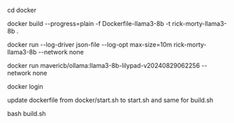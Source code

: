 cd docker

docker build --progress=plain -f Dockerfile-llama3-8b -t rick-morty-llama3-8b .

docker run --log-driver json-file --log-opt max-size=10m rick-morty-llama3-8b --network none

docker run mavericb/ollama:llama3-8b-lilypad-v20240829062256 --network none

docker login

update dockerfile from docker/start.sh to start.sh and same for build.sh 

bash build.sh

